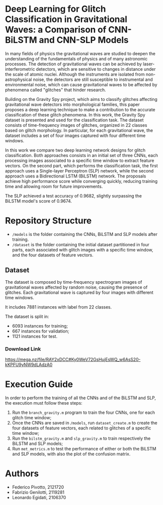 # Deep Learning for Glitch Classification in Gravitational Waves: a Comparison of CNN-BiLSTM and CNN-SLP Models
In many fields of physics the gravitational waves are studied to deepen the understanding of the fundamentals of physics and of many astronomic processes. The detection of gravitational waves can be achieved by laser-interferometric detectors, which are sensitive to changes in distance under the scale of atomic nuclei. Although the instruments are isolated from non-astrophysical noise, the detectors are still susceptible to instrumental and environmental noise, which can cause gravitational waves to be affected by phenomena called "glitches" that hinder research.

Building on the Gravity Spy project, which aims to classify glitches affecting gravitational wave detectors into morphological families, this paper proposes a deep learning technique to make a contribution to the accurate classification of these glitch phenomena.
In this work, the Gravity Spy dataset is presented and used for the classification task. The dataset consists of time-frequency images of glitches, organized in 22 classes based on glitch morphology. In particular, for each gravitational wave, the dataset includes a set of four images captured with four different time windows.

In this work we compare two deep learning network designs for glitch classification.
Both approaches consists in an initial set of three CNNs, each processing images associated to a specific time window to extract feature vectors. On the second part, which performs the classification task, the first approach uses a Single-layer Perceptron (SLP) network, while the second approach uses a Bidirectional LSTM (BiLSTM) network. The proposals achieve high performance score while converging quickly, reducing training time and allowing room for future improvements.

The SLP achieved a test accuracy of 0.9682, slightly surpassing the BiLSTM model's score of 0.9674.


# Repository Structure
- `/models` is the folder containing the CNNs, BiLSTM and SLP models after training.
- `/dataset` is the folder containing the initial dataset partitioned in four parts, each associated with glitch images with a specific time window, and the four datasets of feature vectors. 

## Dataset
The dataset is composed by time-frequency spectrogram images of gravitational waves affected by random noise, causing the presence of glitches. Each gravitational wave is captured by four images with different time windows.

It includes 7881 instances with label from 22 classes.

The dataset is split in:
- 6093 instances for training;
- 667 instances for validation;
- 1121 instances for test.

### Download Link
https://mega.nz/file/RAY2xDCC#Ky0WeV72GsHujEsWQ_w6AsS20-kKPFU9yNW9dLAdzA0

# Execution Guide
In order to perform the training of all the CNNs and of the BiLSTM and SLP, the execution must follow these steps:

1. Run the `branch_gravity.m` program to train the four CNNs, one for each glitch time window;
2. Once the CNNs are saved in `/models`, run `dataset_create.m` to create the four datasets of feature vectors, each related to glitches of a specific time window;
3. Run the `bilstm_gravity.m` and `slp_gravity.m` to train respectively the BiLSTM and SLP models;
4. Run `met_metrics.m` to test the performance of either or both the BiLSTM and SLP models, with also the plot of the confusion matrix. 

# Authors
- Federico Pivotto, 2121720
- Fabrizio Genilotti, 2119281
- Leonardo Egidati, 2106370
